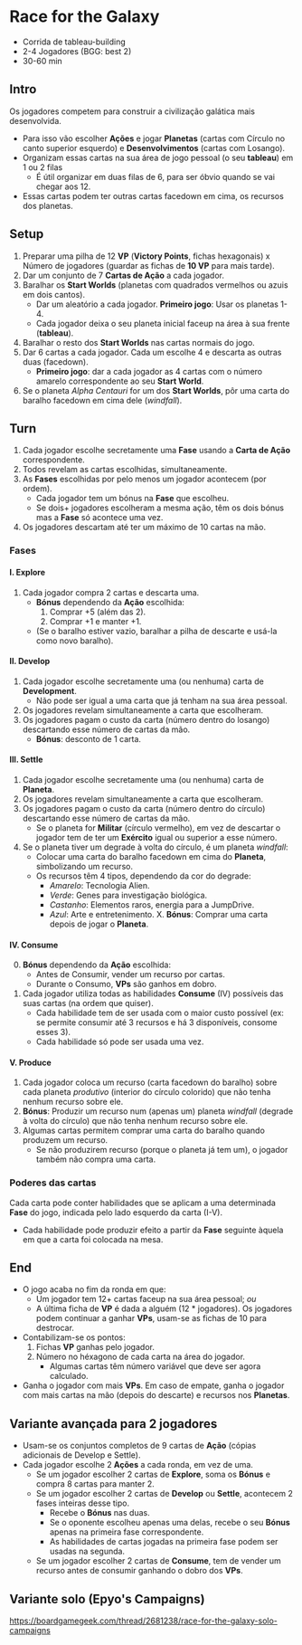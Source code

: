 # Race for the Galaxy

- Corrida de tableau-building
- 2-4 Jogadores (BGG: best 2)
- 30-60 min

## Intro

Os jogadores competem para construir a civilização galática mais desenvolvida.

- Para isso vão escolher **Ações** e jogar **Planetas** (cartas com Círculo no canto superior esquerdo) e **Desenvolvimentos** (cartas com Losango).
- Organizam essas cartas na sua área de jogo pessoal (o seu **tableau**) em 1 ou 2 filas
  - É útil organizar em duas filas de 6, para ser óbvio quando se vai chegar aos 12.
- Essas cartas podem ter outras cartas facedown em cima, os recursos dos planetas.

## Setup

1. Preparar uma pilha de 12 **VP** (**Victory Points**, fichas hexagonais) x Número de jogadores (guardar as fichas de **10 VP** para mais tarde).
2. Dar um conjunto de 7 **Cartas de Ação** a cada jogador.
3. Baralhar os **Start Worlds** (planetas com quadrados vermelhos ou azuis em dois cantos).
   - Dar um aleatório a cada jogador. **Primeiro jogo**: Usar os planetas 1-4.
   - Cada jogador deixa o seu planeta inicial faceup na área à sua frente (**tableau**).
4. Baralhar o resto dos **Start Worlds** nas cartas normais do jogo.
5. Dar 6 cartas a cada jogador. Cada um escolhe 4 e descarta as outras duas (facedown).
   - **Primeiro jogo**: dar a cada jogador as 4 cartas com o número amarelo correspondente ao seu **Start World**.
6. Se o planeta *Alpha Centauri* for um dos **Start Worlds**, pôr uma carta do baralho facedown em cima dele (*windfall*).

## Turn

1. Cada jogador escolhe secretamente uma **Fase** usando a **Carta de Ação** correspondente.
2. Todos revelam as cartas escolhidas, simultaneamente.
3. As **Fases** escolhidas por pelo menos um jogador acontecem (por ordem).
   - Cada jogador tem um bónus na **Fase** que escolheu.
   - Se dois+ jogadores escolheram a mesma ação, têm os dois bónus mas a **Fase** só acontece uma vez.
4. Os jogadores descartam até ter um máximo de 10 cartas na mão.

### Fases

#### I. Explore

1. Cada jogador compra 2 cartas e descarta uma.
   - **Bónus** dependendo da **Ação** escolhida:
     1. Comprar +5 (além das 2).
     2. Comprar +1 e manter +1.
   - (Se o baralho estiver vazio, baralhar a pilha de descarte e usá-la como novo baralho).

#### II. Develop

1. Cada jogador escolhe secretamente uma (ou nenhuma) carta de **Development**.
   - Não pode ser igual a uma carta que já tenham na sua área pessoal.
2. Os jogadores revelam simultaneamente a carta que escolheram.
3. Os jogadores pagam o custo da carta (número dentro do losango) descartando esse número de cartas da mão.
   - **Bónus**: desconto de 1 carta.

#### III. Settle

1. Cada jogador escolhe secretamente uma (ou nenhuma) carta de **Planeta**.
2. Os jogadores revelam simultaneamente a carta que escolheram.
3. Os jogadores pagam o custo da carta (número dentro do círculo) descartando esse número de cartas da mão.
   - Se o planeta for **Militar** (círculo vermelho), em vez de descartar o jogador tem de ter um **Exército** igual ou superior a esse número.
4. Se o planeta tiver um degrade à volta do círculo, é um planeta *windfall*:
   - Colocar uma carta do baralho facedown em cima do **Planeta**, simbolizando um recurso.
   - Os recursos têm 4 tipos, dependendo da cor do degrade:
     - *Amarelo*: Tecnologia Alien.
     - *Verde*: Genes para investigação biológica.
     - *Castanho*: Elementos raros, energia para a JumpDrive.
     - *Azul*: Arte e entretenimento.
X. **Bónus**: Comprar uma carta depois de jogar o **Planeta**.

#### IV. Consume

0. **Bónus** dependendo da **Ação** escolhida:
   - Antes de Consumir, vender um recurso por cartas.
   - Durante o Consumo, **VPs** são ganhos em dobro.
1. Cada jogador utiliza todas as habilidades **Consume** (IV) possíveis das suas cartas (na ordem que quiser).
   - Cada habilidade tem de ser usada com o maior custo possível (ex: se permite consumir até 3 recursos e há 3 disponíveis, consome esses 3).
   - Cada habilidade só pode ser usada uma vez.

#### V. Produce

1. Cada jogador coloca um recurso (carta facedown do baralho) sobre cada planeta *produtivo* (interior do círculo colorido) que não tenha nenhum recurso sobre ele.
2. **Bónus**: Produzir um recurso num (apenas um) planeta *windfall* (degrade à volta do círculo) que não tenha nenhum recurso sobre ele.
3. Algumas cartas permitem comprar uma carta do baralho quando produzem um recurso.
   - Se não produzirem recurso (porque o planeta já tem um), o jogador também não compra uma carta.

### Poderes das cartas

Cada carta pode conter habilidades que se aplicam a uma determinada **Fase** do jogo, indicada pelo lado esquerdo da carta (I-V).
- Cada habilidade pode produzir efeito a partir da **Fase** seguinte àquela em que a carta foi colocada na mesa.

## End

- O jogo acaba no fim da ronda em que:
  - Um jogador tem 12+ cartas faceup na sua área pessoal; *ou*
  - A última ficha de **VP** é dada a alguém (12 * jogadores). Os jogadores podem continuar a ganhar **VPs**, usam-se as fichas de 10 para destrocar.
- Contabilizam-se os pontos:
  1. Fichas **VP** ganhas pelo jogador.
  2. Número no héxagono de cada carta na área do jogador.
     - Algumas cartas têm número variável que deve ser agora calculado.
- Ganha o jogador com mais **VPs**. Em caso de empate, ganha o jogador com mais cartas na mão (depois do descarte) e recursos nos **Planetas**.

## Variante avançada para 2 jogadores

- Usam-se os conjuntos completos de 9 cartas de **Ação** (cópias adicionais de Develop e Settle).
- Cada jogador escolhe 2 **Ações** a cada ronda, em vez de uma.
  - Se um jogador escolher 2 cartas de **Explore**, soma os **Bónus** e compra 8 cartas para manter 2.
  - Se um jogador escolher 2 cartas de **Develop** ou **Settle**, acontecem 2 fases inteiras desse tipo.
    - Recebe o **Bónus** nas duas.
    - Se o oponente escolheu apenas uma delas, recebe o seu **Bónus** apenas na primeira fase correspondente.
    - As habilidades de cartas jogadas na primeira fase podem ser usadas na segunda.
  - Se um jogador escolher 2 cartas de **Consume**, tem de vender um recurso antes de consumir ganhando o dobro dos **VPs**.

## Variante solo (Epyo's Campaigns)

https://boardgamegeek.com/thread/2681238/race-for-the-galaxy-solo-campaigns